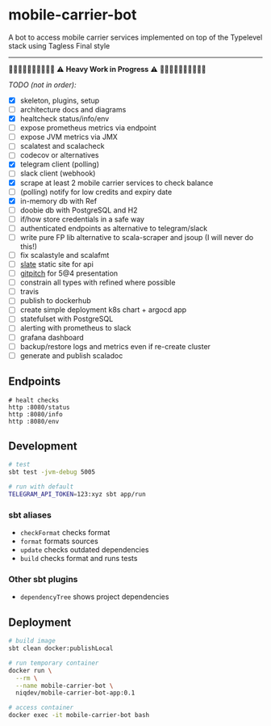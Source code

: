 # mobile-carrier-bot

A bot to access mobile carrier services implemented on top of the Typelevel stack using Tagless Final style

---

:construction::construction::construction::construction::construction::construction::construction::construction::construction::construction:
:warning: **Heavy Work in Progress** :warning:
:construction::construction::construction::construction::construction::construction::construction::construction::construction::construction:

*TODO (not in order):*

- [x] skeleton, plugins, setup
- [ ] architecture docs and diagrams
- [x] healtcheck status/info/env
- [ ] expose prometheus metrics via endpoint
- [ ] expose JVM metrics via JMX
- [ ] scalatest and scalacheck
- [ ] codecov or alternatives
- [x] telegram client (polling)
- [ ] slack client (webhook)
- [x] scrape at least 2 mobile carrier services to check balance
- [ ] (polling) notify for low credits and expiry date
- [x] in-memory db with Ref
- [ ] doobie db with PostgreSQL and H2
- [ ] if/how store credentials in a safe way
- [ ] authenticated endpoints as alternative to telegram/slack
- [ ] write pure FP lib alternative to scala-scraper and jsoup (I will never do this!)
- [ ] fix scalastyle and scalafmt
- [ ] [slate](https://lord.github.io/slate) static site for api
- [ ] [gitpitch](https://gitpitch.com) for 5@4 presentation
- [ ] constrain all types with refined where possible
- [ ] travis
- [ ] publish to dockerhub
- [ ] create simple deployment k8s chart + argocd app
- [ ] statefulset with PostgreSQL
- [ ] alerting with prometheus to slack
- [ ] grafana dashboard
- [ ] backup/restore logs and metrics even if re-create cluster
- [ ] generate and publish scaladoc

## Endpoints

```
# healt checks
http :8080/status
http :8080/info
http :8080/env
```

## Development

```bash
# test
sbt test -jvm-debug 5005

# run with default
TELEGRAM_API_TOKEN=123:xyz sbt app/run
```

### sbt aliases

* `checkFormat` checks format
* `format` formats sources
* `update` checks outdated dependencies
* `build` checks format and runs tests

### Other sbt plugins

* `dependencyTree` shows project dependencies

## Deployment

```bash
# build image
sbt clean docker:publishLocal

# run temporary container
docker run \
  --rm \
  --name mobile-carrier-bot \
  niqdev/mobile-carrier-bot-app:0.1

# access container
docker exec -it mobile-carrier-bot bash
```
